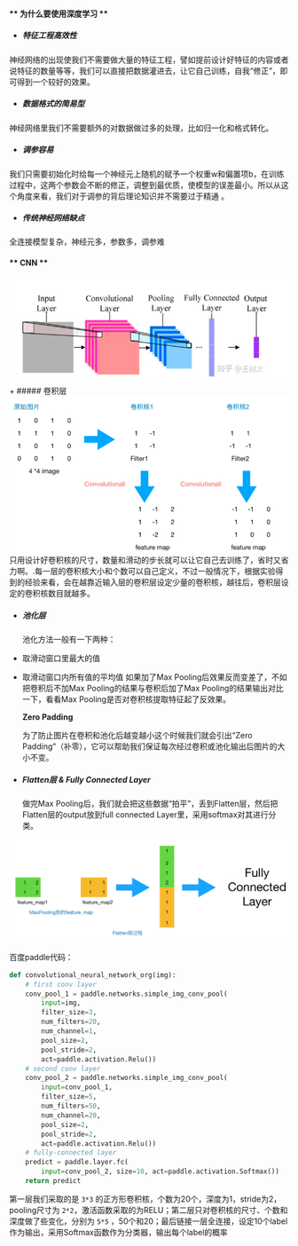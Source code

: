 #### ** 为什么要使用深度学习 **

+ ##### 特征工程高效性

神经网络的出现使我们不需要做大量的特征工程，譬如提前设计好特征的内容或者说特征的数量等等，我们可以直接把数据灌进去，让它自己训练，自我“修正”，即可得到一个较好的效果。

+ ##### 数据格式的简易型

神经网络里我们不需要额外的对数据做过多的处理，比如归一化和格式转化。
+ ##### 调参容易

我们只需要初始化时给每一个神经元上随机的赋予一个权重w和偏置项b，在训练过程中，这两个参数会不断的修正，调整到最优质，使模型的误差最小。所以从这个角度来看，我们对于调参的背后理论知识并不需要过于精通 。
+ ##### 传统神经网络缺点

全连接模型复杂，神经元多，参数多，调参难

####  ** CNN **
<img src="img/2.png">
+ ##### 卷积层
<img src="img/1.png">只用设计好卷积核的尺寸，数量和滑动的步长就可以让它自己去训练了，省时又省力啊。.每一层的卷积核大小和个数可以自己定义，不过一般情况下，根据实验得到的经验来看，会在越靠近输入层的卷积层设定少量的卷积核，越往后，卷积层设定的卷积核数目就越多。

+ ##### 池化层
  池化方法一般有一下两种：

+ 取滑动窗口里最大的值

+ 取滑动窗口内所有值的平均值
  如果加了Max Pooling后效果反而变差了，不如把卷积后不加Max Pooling的结果与卷积后加了Max Pooling的结果输出对比一下，看看Max Pooling是否对卷积核提取特征起了反效果。

  **Zero Padding**

  为了防止图片在卷积和池化后越变越小这个时候我们就会引出“Zero Padding”（补零），它可以帮助我们保证每次经过卷积或池化输出后图片的大小不变。

  

+ ##### Flatten层 & Fully Connected Layer

  做完Max Pooling后，我们就会把这些数据“拍平”，丢到Flatten层，然后把Flatten层的output放到full connected Layer里，采用softmax对其进行分类。
<img src="img/3.png">

百度paddle代码：

```python
def convolutional_neural_network_org(img):
    # first conv layer
    conv_pool_1 = paddle.networks.simple_img_conv_pool(
        input=img,
        filter_size=3,
        num_filters=20,
        num_channel=1,
        pool_size=2,
        pool_stride=2,
        act=paddle.activation.Relu())
    # second conv layer
    conv_pool_2 = paddle.networks.simple_img_conv_pool(
        input=conv_pool_1,
        filter_size=5,
        num_filters=50,
        num_channel=20,
        pool_size=2,
        pool_stride=2,
        act=paddle.activation.Relu())
    # fully-connected layer
    predict = paddle.layer.fc(
        input=conv_pool_2, size=10, act=paddle.activation.Softmax())
    return predict
```

第一层我们采取的是 `3*3` 的正方形卷积核，个数为20个，深度为1，stride为2，pooling尺寸为 `2*2`，激活函数采取的为RELU；第二层只对卷积核的尺寸、个数和深度做了些变化，分别为 `5*5` ，50个和20；最后链接一层全连接，设定10个label作为输出，采用Softmax函数作为分类器，输出每个label的概率